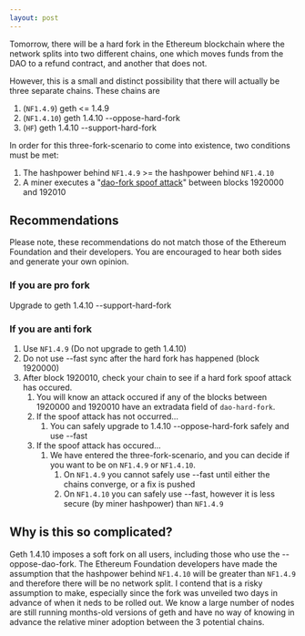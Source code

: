 ```yaml
---
layout: post
---
```


Tomorrow, there will be a hard fork in the Ethereum blockchain where the network splits into two different chains, one which moves funds from the DAO to a refund contract, and another that does not.

However, this is a small and distinct possibility that there will actually be three separate chains. These chains are

1. (`NF1.4.9`) geth <= 1.4.9
2. (`NF1.4.10`) geth 1.4.10 --oppose-hard-fork
3. (`HF`) geth 1.4.10 --support-hard-fork

In order for this three-fork-scenario to come into existence, two conditions must be met:

1. The hashpower behind `NF1.4.9` >= the hashpower behind `NF1.4.10`
2. A miner executes a "[dao-fork spoof attack](http://aakilfernandes.github.io/dao-fork-spoof-attacks)" between blocks 1920000 and 192010

## Recommendations

Please note, these recommendations do not match those of the Ethereum Foundation and their developers. You are encouraged to hear both sides and generate your own opinion.

### If you are pro fork

Upgrade to geth 1.4.10 --support-hard-fork

### If you are anti fork

1. Use `NF1.4.9` (Do not upgrade to geth 1.4.10)
2. Do not use --fast sync after the hard fork has happened (block 1920000)
3. After block 1920010, check your chain to see if a hard fork spoof attack has occured.
    1. You will know an attack occured if any of the blocks between 1920000 and 1920010 have an extradata field of `dao-hard-fork`.
    2. If the spoof attack has not occurred...
        1. You can safely upgrade to 1.4.10 --oppose-hard-fork safely and use --fast
    3. If the spoof attack has occured...
        1. We have entered the three-fork-scenario, and you can decide if you want to be on `NF1.4.9` or `NF1.4.10`.
            1. On `NF1.4.9` you cannot safely use --fast until either the chains converge, or a fix is pushed
            2. On `NF1.4.10` you can safely use --fast, however it is less secure (by miner hashpower) than `NF1.4.9`

## Why is this so complicated?

Geth 1.4.10 imposes a soft fork on all users, including those who use the --oppose-dao-fork. The Ethereum Foundation developers have made the assumption that the hashpower behind `NF1.4.10` will be greater than `NF1.4.9` and therefore there will be no network split. I contend that is a risky assumption to make, especially since the fork was unveiled two days in advance of when it neds to be rolled out. We know a large number of nodes are still running months-old versions of geth and have no way of knowing in advance the relative miner adoption between the 3 potential chains.
